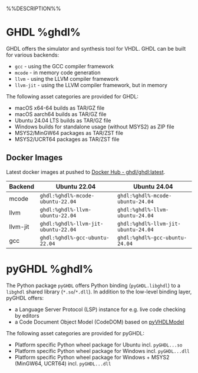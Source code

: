 %%DESCRIPTION%%

# GHDL %ghdl%

GHDL offers the simulator and synthesis tool for VHDL. GHDL can be built for various backends:
* `gcc` - using the GCC compiler framework
* `mcode` - in memory code generation
* `llvm` - using the LLVM compiler framework
* `llvm-jit` - using the LLVM compiler framework, but in memory

The following asset categories are provided for GHDL:
* macOS x64-64 builds as TAR/GZ file
* macOS aarch64 builds as TAR/GZ file
* Ubuntu 24.04 LTS builds as TAR/GZ file
* Windows builds for standalone usage (without MSYS2) as ZIP file
* MSYS2/MinGW64 packages as TAR/ZST file
* MSYS2/UCRT64 packages as TAR/ZST file

## Docker Images

Latest docker images at pushed to [Docker Hub - ghdl/ghdl:latest](https://hub.docker.com/r/ghdl/ghdl/tags).

| Backend  | Ubuntu 22.04                        | Ubuntu 24.04                        |
|----------|-------------------------------------|-------------------------------------|
| mcode    | `ghdl:%ghdl%-mcode-ubuntu-22.04`    | `ghdl:%ghdl%-mcode-ubuntu-24.04`    |
| llvm     | `ghdl:%ghdl%-llvm-ubuntu-22.04`     | `ghdl:%ghdl%-llvm-ubuntu-24.04`     |
| llvm-jit | `ghdl:%ghdl%-llvm-jit-ubuntu-22.04` | `ghdl:%ghdl%-llvm-jit-ubuntu-24.04` |
| gcc      | `ghdl:%ghdl%-gcc-ubuntu-22.04`      | `ghdl:%ghdl%-gcc-ubuntu-24.04`      |


# pyGHDL %ghdl%

The Python package `pyGHDL` offers Python binding (`pyGHDL.libghdl`) to a `libghdl` shared library (`*.so`/`*.dll`).
In addition to the low-level binding layer, pyGHDL offers:
* a Language Server Protocol (LSP) instance for e.g. live code checking by editors
* a Code Document Object Model (CodeDOM) based on [pyVHDLModel](https://github.com/VHDL/pyVHDLModel)

The following asset categories are provided for pyGHDL:
* Platform specific Python wheel package for Ubuntu incl. `pyGHDL...so`
* Platform specific Python wheel package for Windows incl. `pyGHDL...dll`
* Platform specific Python wheel package for Windows + MSYS2 (MinGW64, UCRT64) incl. `pyGHDL...dll`
